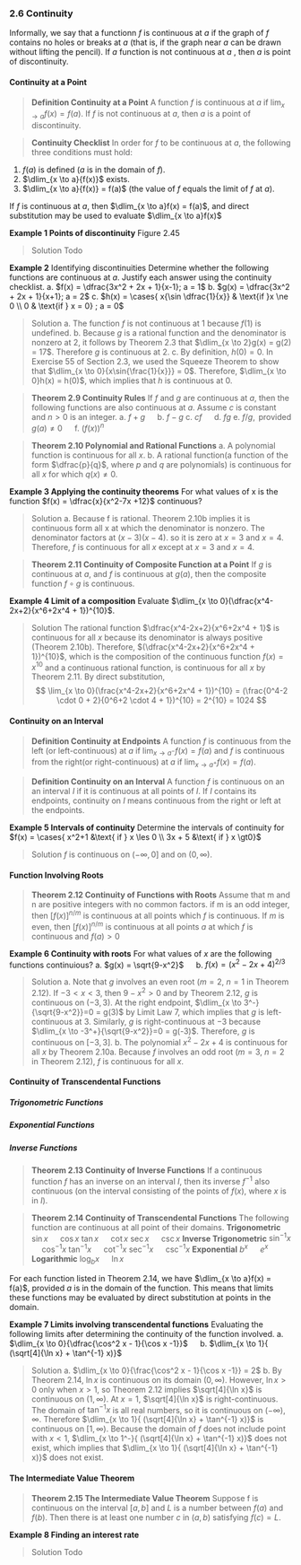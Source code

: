 ### 2.6 Continuity

Informally, we say that a functionn $f$ is continuous at $a$ if the graph of $f$ contains no holes or breaks at $a$ (that is, if the graph near $a$ can be drawn without lifting the pencil). If $a$ function is not continuous at $a$ , then $a$ is point of discontinuity.

#### Continuity at a Point

>**Definition Continuity at a Point**
A function $f$ is continuous at $a$ if $\lim_{x \to a}{f(x)} = f(a)$. If $f$ is not continuous at $a$, then $a$ is a point of discontinuity.

>**Continuity Checklist**
In order for $f$ to be continuous at $a$, the following three conditions must hold:
1. $f(a)$ is defined ($a$ is in the domain of $f$).
2. $\dlim_{x \to a}{f(x)}$ exists.
3. $\dlim_{x \to a}{f(x)} = f(a)$ (the value of $f$ equals the limit of $f$ at $a$).

If $f$ is continuous at $a$, then $\dlim_{x \to a}f(x) = f(a)$, and direct substitution may be used to evaluate $\dlim_{x \to a}f(x)$

**Example 1 Points of discontinuity**
Figure 2.45
>Solution
Todo

**Example 2** Identifying discontinuities
Determine whether the following functions are continuous at $a$. Justify each answer using the continuity checklist.
a. $f(x) = \dfrac{3x^2 + 2x + 1}{x-1}; a = 1$
b. $g(x) = \dfrac{3x^2 + 2x + 1}{x+1}; a = 2$
c. $h(x) = \cases{ x{\sin \dfrac{1}{x}} & \text{if }x \ne 0 \\ 0 & \text{if } x = 0} ; a = 0$
>Solution
a. The function $f$ is not continuous at $1$ because $f(1)$ is undefined.
b. Because $g$ is a rational function and the denominator is nonzero at $2$, it follows by Theorem 2.3 that $\dlim_{x \to 2}g(x) = g(2) = 17$. Therefore $g$ is continuous at $2$.
c. By definition, $h(0) = 0$. In Exercise 55 of Section 2.3, we used the Squeeze Theorem to show that $\dlim_{x \to 0}{x\sin{\frac{1}{x}}} = 0$. Therefore, $\dlim_{x \to 0}h(x) = h(0)$, which implies that $h$ is continuous at $0$.

>**Theorem 2.9 Continuity Rules**
If $f$ and $g$ are continuous at $a$, then the following functions are also continuous at $a$. Assume $c$ is constant and $n>0$ is an integer.
a. $f+g$ &emsp; b. $f-g$
c. $cf$ &emsp; d. $fg$
e. $f/g, \text{ provided } g(a) \ne 0$ &emsp; f. $(f(x))^n$

>**Theorem 2.10 Polynomial and Rational Functions**
a. A polynomial function is continuous for all $x$.
b. A rational function(a function of the form $\dfrac{p}{q}$, where $p$ and $q$ are polynomials) is continuous for all $x$ for which $q(x) \ne 0$.

**Example 3 Applying the continuity theorems**
For what values of x is the function $f(x) = \dfrac{x}{x^2-7x +12}$ continuous?
>Solution
a. Because f is rational. Theorem 2.10b implies it is continuous form all x at which the denominator is nonzero. The denominator factors at $(x-3)(x-4)$. so it is zero at $x=3$ and $x=4$. Therefore, $f$ is continuous for all $x$ except at $x=3$ and $x=4$.

>**Theorem 2.11 Continuity of Composite Function at a Point**
If $g$ is continuous at $a$, and $f$ is continuous at $g(a)$, then the composite function $f \circ g$ is continuous.

**Example 4 Limit of a composition**
Evaluate $\dlim_{x \to 0}(\dfrac{x^4-2x+2}{x^6+2x^4 + 1})^{10}$.
>Solution
The rational function $\dfrac{x^4-2x+2}{x^6+2x^4 + 1}$ is continuous for all $x$ because its denominator is always positive (Theorem 2.10b). Therefore, $(\dfrac{x^4-2x+2}{x^6+2x^4 + 1})^{10}$, which is the composition of the continuous function $f(x) = x^{10}$ and a continuous rational function, is continuous for all $x$ by Theorem 2.11. By direct substitution,
$$
\lim_{x \to 0}(\frac{x^4-2x+2}{x^6+2x^4 + 1})^{10} = (\frac{0^4-2 \cdot 0 + 2}{0^6+2 \cdot 4 + 1})^{10} = 2^{10} = 1024
$$

#### Continuity on an Interval
>**Definition Continuity at Endpoints**
A function $f$ is continuous from the left (or left-continuous) at $a$ if $\lim_{x \to a^-}f(x) = f(a)$ and $f$ is continuous from the right(or right-continuous) at $a$ if $\lim_{x \to a^+}f(x) = f(a)$.

>**Definition Continuity on an Interval**
A function $f$ is continuous on an an interval $I$ if it is continuous at all points of $I$. If $I$ contains its endpoints, continuity on $I$ means continuous from the right or left at the endpoints.

**Example 5 Intervals of continuity**
Determine the intervals of continuity for $f(x) = \cases{
x^2+1 &\text{ if } x \les 0 \\ 3x + 5 &\text{ if } x \gt0}$
>Solution
$f$ is continuous on $(-\infty, 0]$ and on $(0, \infty)$.

#### Function Involving Roots

>**Theorem 2.12 Continuity of Functions with Roots**
Assume that m and n are positive integers with no common factors. if m is an odd integer, then $[f(x)]^{n/m}$ is continuous at all points which $f$ is continuous. If $m$ is even, then $[f(x)]^{n/m}$ is continuous at all points $a$ at which $f$ is continuous and $f(a) > 0$

**Example 6 Continuity with roots**
For what values of $x$ are the following functions continuious?
a. $g(x) = \sqrt{9-x^2}$ &emsp; b. $f(x) = (x^2-2x+4)^{2/3}$
>Solution
a. Note that $g$ involves an even root ($m=2$, $n=1$ in Theorem 2.12). If $-3 < x <3$, then $9-x^2>0$ and by Theorem 2.12, $g$ is continuous on $(-3, 3)$.
At the right endpoint, $\dlim_{x \to 3^-}{\sqrt{9-x^2}}=0 = g(3)$ by Limit Law 7, which implies that $g$ is left-continuous at $3$. Similarly, $g$ is right-continuous at $-3$ because $\dlim_{x \to -3^+}{\sqrt{9-x^2}}=0 = g(-3)$. Therefore, $g$ is continuous on $[-3, 3]$.
b. The polynomial $x^2-2x+4$ is continuous for all $x$ by Theorem 2.10a. Because $f$ involves an odd root ($m=3$, $n=2$ in Theorem 2.12), $f$ is continuous for all $x$.

#### Continuity of Transcendental Functions
##### Trigonometric Functions
##### Exponential Functions
##### Inverse Functions
>**Theorem 2.13 Continuity of Inverse Functions**
If a continuous function $f$ has an inverse on an interval $I$, then its inverse $f^{-1}$ also continuous (on the interval consisting of the points of $f(x)$, where $x$ is in $I$).

>**Theorem 2.14 Continuity of Transcendental Functions**
The following function are continuous at all point of their domains.
**Trigonometric**
$\sin x$ &emsp; $\cos x$
$\tan x$ &emsp; $\cot x$
$\sec x$ &emsp; $\csc x$
**Inverse Trigonometric**
$\sin^{-1} x$ &emsp; $\cos^{-1} x$
$\tan^{-1} x$ &emsp; $\cot^{-1} x$
$\sec^{-1} x$ &emsp; $\csc^{-1} x$
**Exponential**
$b^x$ &emsp; $e^x$
**Logarithmic**
$\log_b x$ &emsp; $\ln x$

For each function listed in Theorem 2.14, we have $\dlim_{x \to a}f(x) = f(a)$, provided $a$ is in the domain of the function. This means that limits these functions may be evaluated by direct substitution at points in the domain.

**Example 7 Limits involving transcendental functions**
Evaluating the following limits after determining the continuity of the function involved.
a. $\dlim_{x \to 0}{\dfrac{\cos^2 x - 1}{\cos x -1}}$ &emsp; b. $\dlim_{x \to 1}{ (\sqrt[4]{\ln x} + \tan^{-1} x)}$
>Solution
a. $\dlim_{x \to 0}{\frac{\cos^2 x - 1}{\cos x -1}} = 2$
b. By Theorem 2.14, $\ln x$ is continuous on its domain $(0, \infty)$. However, $\ln x > 0$ only when $x >1$, so Theorem 2.12 implies $\sqrt[4]{\ln x}$ is continuous on $(1, \infty)$. At $x=1$, $\sqrt[4]{\ln x}$ is right-continuous. The domain of $\tan^{-1} x$ is all real numbers, so it is continuous on $(-\infty), \infty$. Therefore $\dlim_{x \to 1}{ (\sqrt[4]{\ln x} + \tan^{-1} x)}$ is continuous on $[1, \infty)$. Because the domain of $f$ does not include point with $x<1$,  $\dlim_{x \to 1^-}{ (\sqrt[4]{\ln x} + \tan^{-1} x)}$ does not exist, which implies that $\dlim_{x \to 1}{ (\sqrt[4]{\ln x} + \tan^{-1} x)}$ does not exist.

#### The Intermediate Value Theorem
>**Theorem 2.15 The Intermediate Value Theorem**
Suppose f is continuous on the interval $[a, b]$ and $L$ is a number between $f(a)$ and $f(b)$. Then there is at least one number $c$ in $(a, b)$ satisfying $f(c) = L$.

**Example 8 Finding an interest rate**
>Solution
Todo
